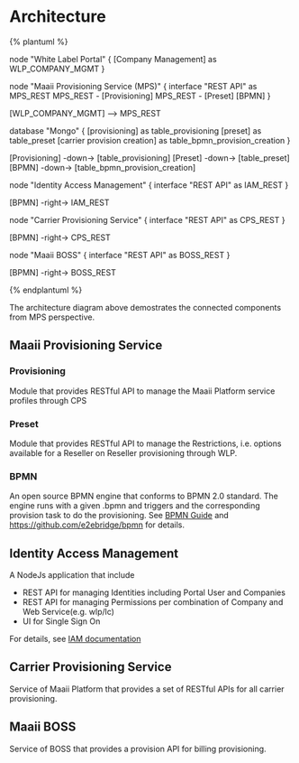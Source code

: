 # Architecture

{% plantuml %}

node "White Label Portal" {
  [Company Management] as WLP_COMPANY_MGMT
}

node "Maaii Provisioning Service (MPS)" {
  interface "REST API" as MPS_REST
  MPS_REST - [Provisioning]
  MPS_REST - [Preset]
  [BPMN]
}

[WLP_COMPANY_MGMT] --> MPS_REST

database "Mongo" {
  [provisioning] as table_provisioning
  [preset] as table_preset
  [carrier provision creation] as table_bpmn_provision_creation
}

[Provisioning] -down-> [table_provisioning]
[Preset] -down-> [table_preset]
[BPMN] -down-> [table_bpmn_provision_creation]


node "Identity Access Management" {
  interface "REST API" as IAM_REST
}

[BPMN] -right-> IAM_REST

node "Carrier Provisioning Service" {
  interface "REST API" as CPS_REST
}

[BPMN] -right-> CPS_REST

node "Maaii BOSS" {
  interface "REST API" as BOSS_REST
}

[BPMN] -right-> BOSS_REST

{% endplantuml %}

The architecture diagram above demostrates the connected components from MPS perspective.

## Maaii Provisioning Service

### Provisioning

Module that provides RESTful API to manage the Maaii Platform service profiles through CPS

### Preset

Module that provides RESTful API to manage the Restrictions, i.e. options available
for a Reseller  on Reseller provisioning through WLP.

### BPMN

An open source BPMN engine that conforms to BPMN 2.0 standard. The engine runs
with a given .bpmn and triggers and the corresponding provision task to do
the provisioning. See [BPMN Guide](BPMN_GUIDE.md) and https://github.com/e2ebridge/bpmn 
for details.

## Identity Access Management

A NodeJs application that include
- REST API for managing Identities including Portal User and Companies
- REST API for managing Permissions per combination of Company and Web Service(e.g. wlp/lc)
- UI for Single Sign On

For details, see [IAM documentation](http://deploy.dev.maaii.com:9080)

## Carrier Provisioning Service

Service of Maaii Platform that provides a set of RESTful APIs for all carrier provisioning.

## Maaii BOSS

Service of BOSS that provides a provision API for billing provisioning.
